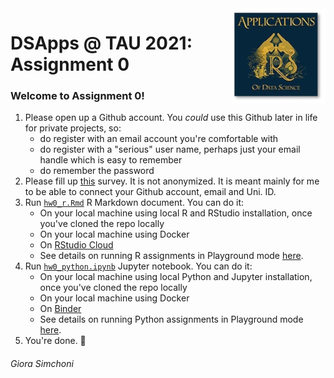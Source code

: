 <img src="images/DSApps_logo_small.jpg" align="right" />

# DSApps @ TAU 2021: Assignment 0

### Welcome to Assignment 0!

1. Please open up a Github account. You *could* use this Github later in life for private projects, so:
	* do register with an email account you're comfortable with
	* do register with a "serious" user name, perhaps just your email handle which is easy to remember
	* do remember the password
2. Please fill up [this](https://docs.google.com/forms/d/e/1FAIpQLSeEnqho4eU-YtkGTFTBDhxwMetrNNRZhh7gALH8dajSZKUIkA/closedform) survey. It is not anonymized. It is meant mainly for me to be able to connect your Github account, email and Uni. ID.
3. Run [`hw0_r.Rmd`](hw0_r.Rmd) R Markdown document. You can do it:
	* On your local machine using local R and RStudio installation, once you've cloned the repo locally
	* On your local machine using Docker
	* On [RStudio Cloud](https://rstudio.cloud)
	* See details on running R assignments in Playground mode [here](https://github.com/DSApps-2021/Class_Slides/blob/master/Apps_of_DS_HW.pdf).
4. Run [`hw0_python.ipynb`](hw0_python.ipynb) Jupyter notebook. You can do it:
	* On your local machine using local Python and Jupyter installation, once you've cloned the repo locally
	* On your local machine using Docker
	* On [Binder](https://mybinder.org/v2/gh/DSApps-2020/HW0/master?filepath=hw0_python.ipynb)
	* See details on running Python assignments in Playground mode [here](https://github.com/DSApps-2021/Class_Slides/blob/master/Apps_of_DS_HW.pdf).
5. You're done. :nail_care:

###### Giora Simchoni
